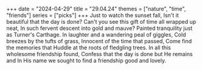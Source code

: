 +++
date = "2024-04-29"
title = "29.04.24"
themes = ["nature", "time", "friends"]
series = ["picks"]
+++
Just to watch the sunset fall,
Isn't it beautiful that the day is done?
Can't you see this gift of time all wrapped up neat,
In such fervent descent into gold and mauve?
Painted tranquility just as Turner's Carthage.
In laughter and a wandering peal of giggles,
Cold breezes by the tufts of grass,
Innocent of the time that passed,
Come find the memories that
Huddle at the roots of fledgling trees.
In all this wholesome friendship found,
Confess that the day is done but He remains and
In His name we sought to find a friendship good and lovely.

